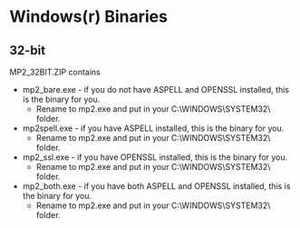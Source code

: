 # Windows(r) Binaries

## 32-bit

MP2_32BIT.ZIP contains

* mp2_bare.exe - if you do not have ASPELL and OPENSSL installed, this is the binary for you.
  *  Rename to mp2.exe and put in your C:\WINDOWS\SYSTEM32\ folder.
* mp2spell.exe - if you have ASPELL installed, this is the binary for you.
  *  Rename to mp2.exe and put in your C:\WINDOWS\SYSTEM32\ folder.
* mp2_ssl.exe - if you have OPENSSL installed, this is the binary for you.
  *  Rename to mp2.exe and put in your C:\WINDOWS\SYSTEM32\ folder.
* mp2_both.exe - if you have both ASPELL and OPENSSL installed, this is the binary for you.
  *  Rename to mp2.exe and put in your C:\WINDOWS\SYSTEM32\ folder.

